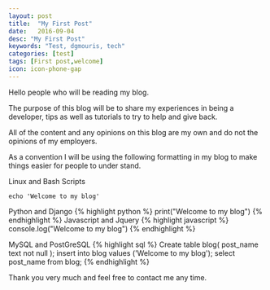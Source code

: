 ```yaml
---
layout: post
title:  "My First Post"
date:   2016-09-04
desc: "My First Post"
keywords: "Test, dgmouris, tech"
categories: [test]
tags: [First post,welcome]
icon: icon-phone-gap
---
```


Hello people who will be reading my blog.

The purpose of this blog will be to share my experiences in being a developer, tips as well as tutorials to try to help and give back.

All of the content and any opinions on this blog are my own and do not the opinions of my employers.


As a convention I will be using the following formatting in my blog to make things easier for people to under stand.

Linux and Bash Scripts
```
echo 'Welcome to my blog'
```

Python and Django
{% highlight python %}
print("Welcome to my blog")
{% endhighlight %}
Javascript and Jquery
{% highlight javascript %}
console.log("Welcome to my blog")
{% endhighlight %}

MySQL and PostGreSQL
{% highlight sql %}
Create table blog(
  post_name text not null
);
insert into blog values ('Welcome to my blog');
select post_name from blog;
{% endhighlight %}

Thank you very much and feel free to contact me any time.